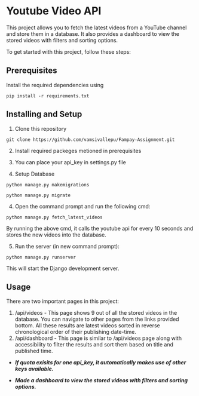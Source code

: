 # Youtube Video API
This project allows you to fetch the latest videos from a YouTube channel and store them in a database. It also provides a dashboard to view the stored videos with filters and sorting options.

To get started with this project, follow these steps:

## Prerequisites
Install the required dependencies using 

`pip install -r requirements.txt`

## Installing and Setup
1. Clone this repository

`git clone https://github.com/vamsivallepu/Fampay-Assignment.git`

2. Install required packeges metioned in prerequisites

3. You can place your api_key in settings.py file

4. Setup Database

`python manage.py makemigrations`

`python manage.py migrate`

4. Open the command prompt and run the following cmd:

`python manage.py fetch_latest_videos`

By running the above cmd, it calls the youtube api for every 10 seconds and stores the new videos into the database. 

5. Run the server (in new command prompt):

`python manage.py runserver`

This will start the Django development server.

## Usage

There are two important pages in this project:

1. /api/videos - This page shows 9 out of all the stored videos in the database. You can navigate to other pages from the links provided bottom. All these results are latest videos sorted in reverse chronological order of their publishing date-time. 
2. /api/dashboard - This page is similar to /api/videos page along with accessibility to filter the results and sort them based on title and published time. 

- ***If quota exisits for one api_key, it automatically makes use of other keys available.***

- ***Made a dashboard to view the stored videos with filters and sorting options.***
